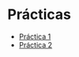 # Prácticas

* [Práctica 1](https://nbviewer.jupyter.org/github/jbenavidesv87/CienciaDatos/blob/master/Notebooks/P1.ipynb)
* [Práctica 2](https://nbviewer.jupyter.org/github/jbenavidesv87/CienciaDatos/blob/master/Notebooks/P2.ipynb)